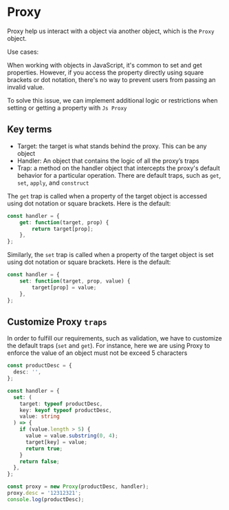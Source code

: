 # Proxy

Proxy help us interact with a object via another object, which is the `Proxy` object.

Use cases: 

When working with objects in JavaScript, it's common to set and get properties. However, if you access the property directly using square brackets or dot notation, there's no way to prevent users from passing an invalid value.

To solve this issue, we can implement additional logic or restrictions when setting or getting a property with `Js Proxy`

## Key terms

- Target: the target is what stands behind the proxy. This can be any object
- Handler: An object that contains the logic of all the proxy’s traps
- Trap: a method on the handler object that intercepts the proxy's default behavior for a particular operation. There are default traps, such as `get`, `set`, `apply`, and `construct`

The `get` trap is called when a property of the target object is accessed using dot notation or square brackets. Here is the default:

```ts
const handler = {
    get: function(target, prop) {
        return target[prop];
    },
};
```

Similarly, the `set` trap is called when a property of the target object is set using dot notation or square brackets. Here is the default:

```ts
const handler = {
    set: function(target, prop, value) {
        target[prop] = value;
    },
};
```

## Customize Proxy `traps`

In order to fulfill our requirements, such as validation, we have to customize the default traps (`set` and `get`). For instance, here we are using Proxy to enforce the value of an object must not be exceed 5 characters

```ts
const productDesc = {
  desc: '',
};

const handler = {
  set: (
    target: typeof productDesc,
    key: keyof typeof productDesc,
    value: string
  ) => {
    if (value.length > 5) {
      value = value.substring(0, 4);
      target[key] = value;
      return true;
    }
    return false;
  },
};

const proxy = new Proxy(productDesc, handler);
proxy.desc = '12312321';
console.log(productDesc);
```


